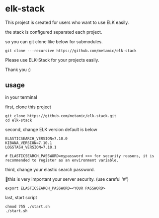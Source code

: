 # elk-stack

This project is created for users who want to use ELK easily.

the stack is configured separated each project.

so you can git clone like below for submodules.
```
git clone ---recursive https://github.com/metamic/elk-stack
```

Please use ELK-Stack for your projects easily.

Thank you :)


## usage
in your terminal

first, clone this project
```
git clone https://github.com/metamic/elk-stack.git
cd elk-stack
```

second, change ELK version default is below
```
ELASTICSEARCH_VERSION=7.10.0
KIBANA_VERSION=7.10.1
LOGSTASH_VERSION=7.10.1

# ELASTICSEARCH_PASSWORD=mypassword <<< for security reasons, it is recommended to register as an environment variable.
```

third, change your elastic search password.

🔑this is very important your server security. (use careful '#')

```
export ELASTICSEARCH_PASSWORD=<YOUR PASSWORD>
```

last, start script
```
chmod 755 ./start.sh
./start.sh
```

